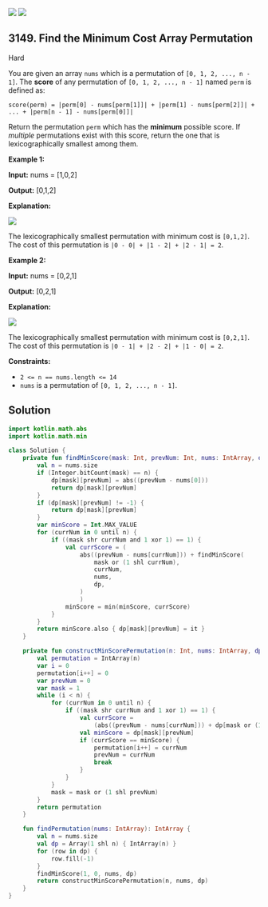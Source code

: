 [![](https://img.shields.io/github/stars/javadev/LeetCode-in-Kotlin?label=Stars&style=flat-square)](https://github.com/javadev/LeetCode-in-Kotlin)
[![](https://img.shields.io/github/forks/javadev/LeetCode-in-Kotlin?label=Fork%20me%20on%20GitHub%20&style=flat-square)](https://github.com/javadev/LeetCode-in-Kotlin/fork)

## 3149\. Find the Minimum Cost Array Permutation

Hard

You are given an array `nums` which is a permutation of `[0, 1, 2, ..., n - 1]`. The **score** of any permutation of `[0, 1, 2, ..., n - 1]` named `perm` is defined as:

`score(perm) = |perm[0] - nums[perm[1]]| + |perm[1] - nums[perm[2]]| + ... + |perm[n - 1] - nums[perm[0]]|`

Return the permutation `perm` which has the **minimum** possible score. If _multiple_ permutations exist with this score, return the one that is lexicographically smallest among them.

**Example 1:**

**Input:** nums = [1,0,2]

**Output:** [0,1,2]

**Explanation:**

**![](https://assets.leetcode.com/uploads/2024/04/04/example0gif.gif)**

The lexicographically smallest permutation with minimum cost is `[0,1,2]`. The cost of this permutation is `|0 - 0| + |1 - 2| + |2 - 1| = 2`.

**Example 2:**

**Input:** nums = [0,2,1]

**Output:** [0,2,1]

**Explanation:**

**![](https://assets.leetcode.com/uploads/2024/04/04/example1gif.gif)**

The lexicographically smallest permutation with minimum cost is `[0,2,1]`. The cost of this permutation is `|0 - 1| + |2 - 2| + |1 - 0| = 2`.

**Constraints:**

*   `2 <= n == nums.length <= 14`
*   `nums` is a permutation of `[0, 1, 2, ..., n - 1]`.

## Solution

```kotlin
import kotlin.math.abs
import kotlin.math.min

class Solution {
    private fun findMinScore(mask: Int, prevNum: Int, nums: IntArray, dp: Array<IntArray>): Int {
        val n = nums.size
        if (Integer.bitCount(mask) == n) {
            dp[mask][prevNum] = abs((prevNum - nums[0]))
            return dp[mask][prevNum]
        }
        if (dp[mask][prevNum] != -1) {
            return dp[mask][prevNum]
        }
        var minScore = Int.MAX_VALUE
        for (currNum in 0 until n) {
            if ((mask shr currNum and 1 xor 1) == 1) {
                val currScore = (
                    abs((prevNum - nums[currNum])) + findMinScore(
                        mask or (1 shl currNum),
                        currNum,
                        nums,
                        dp,
                    )
                    )
                minScore = min(minScore, currScore)
            }
        }
        return minScore.also { dp[mask][prevNum] = it }
    }

    private fun constructMinScorePermutation(n: Int, nums: IntArray, dp: Array<IntArray>): IntArray {
        val permutation = IntArray(n)
        var i = 0
        permutation[i++] = 0
        var prevNum = 0
        var mask = 1
        while (i < n) {
            for (currNum in 0 until n) {
                if ((mask shr currNum and 1 xor 1) == 1) {
                    val currScore =
                        (abs((prevNum - nums[currNum])) + dp[mask or (1 shl currNum)][currNum])
                    val minScore = dp[mask][prevNum]
                    if (currScore == minScore) {
                        permutation[i++] = currNum
                        prevNum = currNum
                        break
                    }
                }
            }
            mask = mask or (1 shl prevNum)
        }
        return permutation
    }

    fun findPermutation(nums: IntArray): IntArray {
        val n = nums.size
        val dp = Array(1 shl n) { IntArray(n) }
        for (row in dp) {
            row.fill(-1)
        }
        findMinScore(1, 0, nums, dp)
        return constructMinScorePermutation(n, nums, dp)
    }
}
```